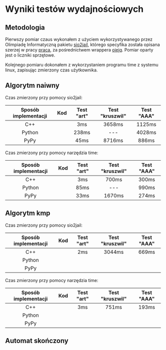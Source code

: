 # Wyniki testów wydajnościowych

## Metodologia 
Pierwszy pomiar czaus wykonałem z użyciem wykorzystywanego przez Olimpiadę Informatyczną pakietu [sio2jail](https://github.com/sio2project/sio2jail), którego specyfika została opisana szerzej w pracy [praca](https://hitagi.dasie.mimuw.edu.pl/files/licencjat/pracalic-logo.pdf), za pośrednictwem wrappera [oiejq](https://oi.edu.pl/static/attachment/20181007/oiejq.tar.gz). Pomiar oparty jest o liczniki sprzętowe. 

Kolejnego pomiaru dokonałem z wykorzystaniem programu time z systemu linux, zapisując zmierzony czas użytkownika. 


## Algorytm naiwny
Czas zmierzony przy pomocy sio2jail:

| Sposób implementacji | Kod  | Test "art" | Test "kruszwil" | Test "AAA" |  
|:--------------------:|:----:|:----------:|:---------------:|:----------:|
| C++                  |      | 3ms        | 3658ms          | 1125ms
| Python               |      | 238ms      | ---             | 4028ms
| PyPy                 |      | 45ms       | 8716ms          | 886ms

Czas zmierzony przy pomocy narzędzia time:

| Sposób implementacji | Kod  | Test "art" | Test "kruszwil" | Test "AAA" |  
|:--------------------:|:----:|:----------:|:---------------:|:----------:|
| C++                  |      |  3ms       | 700ms           | 300ms
| Python               |      |  85ms      | ---             | 990ms
| PyPy                 |      |  33ms      | 1670ms          | 274ms

## Algorytm kmp

Czas zmierzony przy pomocy sio2jail:

| Sposób implementacji | Kod  | Test "art" | Test "kruszwil" | Test "AAA" |  
|:--------------------:|:----:|:----------:|:---------------:|:----------:|
| C++                  |      | 2ms        | 3044ms          | 669ms 
| Python               |      |  |  |  
| PyPy                 |      |  |  |   

Czas zmierzony przy pomocy narzędzia time:

| Sposób implementacji | Kod  | Test "art" | Test "kruszwil" | Test "AAA" |  
|:--------------------:|:----:|:----------:|:---------------:|:----------:|
| C++                  |      | 3ms        | 751ms           | 193ms      |
| Python               |      |            |                 |  
| PyPy                 |      |            |                 | 


## Automat skończony 

